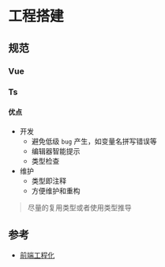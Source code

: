 # 工程搭建

## 规范

### Vue

### Ts

#### 优点
- 开发
  - 避免低级 `bug` 产生，如变量名拼写错误等
  - 编辑器智能提示
  - 类型检查
- 维护
  - 类型即注释
  - 方便维护和重构

> 尽量的复用类型或者使用类型推导

## 参考 

- [前端工程化](https://zhuanlan.zhihu.com/p/105846231)